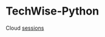# TechWise-Python

Cloud [sessions](https://drive.google.com/drive/folders/1bvFx_7RM2AsmOFdJT8TFxsAmsd34Jzps)
